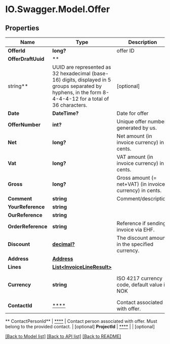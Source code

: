 # IO.Swagger.Model.Offer

## Properties

 Name               | Type                                                                                                                                                      | Description                                                   | Notes
--------------------|-----------------------------------------------------------------------------------------------------------------------------------------------------------|---------------------------------------------------------------|-------------------------------
 **OfferId**        | **long?**                                                                                                                                                 | offer ID                                                      | [optional]
 **OfferDraftUuid** | **
 string**           | UUID are represented as 32 hexadecimal (base-16) digits, displayed in 5 groups separated by hyphens, in the form 8-4-4-4-12 for a total of 36 characters. | [optional]
 **Date**           | **DateTime?**                                                                                                                                             | Date for offer                                                | [optional]
 **OfferNumber**    | **int?**                                                                                                                                                  | Unique offer number generated by us.                          | [optional]
 **Net**            | **long?**                                                                                                                                                 | Net amount (in invoice currency) in cents.                    | [optional]
 **Vat**            | **long?**                                                                                                                                                 | VAT amount (in invoice currency) in cents.                    | [optional]
 **Gross**          | **long?**                                                                                                                                                 | Gross amount (&#x3D; net+VAT) (in invoice currency) in cents. | [optional]
 **Comment**        | **string**                                                                                                                                                | Comment/description                                           | [optional]
 **YourReference**  | **string**                                                                                                                                                |                                                               | [optional]
 **OurReference**   | **string**                                                                                                                                                |                                                               | [optional]
 **OrderReference** | **string**                                                                                                                                                | Reference if sending invoice via EHF.                         | [optional]
 **Discount**       | [**decimal?**](BigDecimal.md)                                                                                                                             | The discount amount in the specified currency.                | [optional]
 **Address**        | [**Address**](Address.md)                                                                                                                                 |                                                               | [optional]
 **Lines**          | [**List&lt;InvoiceLineResult&gt;**](InvoiceLineResult.md)                                                                                                 |                                                               | [optional]
 **Currency**       | **string**                                                                                                                                                | ISO 4217 currency code, default value is NOK                  | [optional] [default to "NOK"]
 **ContactId**      | [****](.md)                                                                                                                                               | Contact associated with offer.                                | [optional]

**
ContactPersonId** | [****](.md) | Contact person associated with offer. Must belong to the provided contact.
| [optional]
**ProjectId** | [****](.md) | | [optional]

[[Back to Model list]](../README.md#documentation-for-models) [[Back to API list]](../README.md#documentation-for-api-endpoints) [[Back to README]](../README.md)

